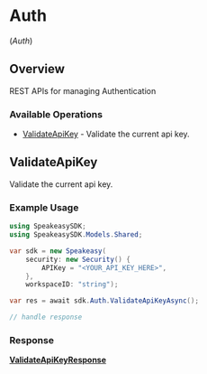# Auth
(*Auth*)

## Overview

REST APIs for managing Authentication

### Available Operations

* [ValidateApiKey](#validateapikey) - Validate the current api key.

## ValidateApiKey

Validate the current api key.

### Example Usage

```csharp
using SpeakeasySDK;
using SpeakeasySDK.Models.Shared;

var sdk = new Speakeasy(
    security: new Security() {
        APIKey = "<YOUR_API_KEY_HERE>",
    },
    workspaceID: "string");

var res = await sdk.Auth.ValidateApiKeyAsync();

// handle response
```


### Response

**[ValidateApiKeyResponse](../../Models/Operations/ValidateApiKeyResponse.md)**

